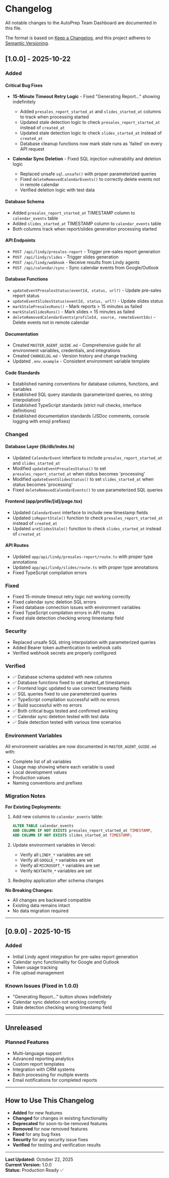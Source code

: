 # Changelog

All notable changes to the AutoPrep Team Dashboard are documented in this file.

The format is based on [Keep a Changelog](https://keepachangelog.com/en/1.0.0/),
and this project adheres to [Semantic Versioning](https://semver.org/spec/v2.0.0.html).

## [1.0.0] - 2025-10-22

### Added

#### Critical Bug Fixes
- **15-Minute Timeout Retry Logic** - Fixed "Generating Report..." showing indefinitely
  - Added `presales_report_started_at` and `slides_started_at` columns to track when processing started
  - Updated stale detection logic to check `presales_report_started_at` instead of `created_at`
  - Updated stale detection logic to check `slides_started_at` instead of `created_at`
  - Database cleanup functions now mark stale runs as 'failed' on every API request

- **Calendar Sync Deletion** - Fixed SQL injection vulnerability and deletion logic
  - Replaced unsafe `sql.unsafe()` with proper parameterized queries
  - Fixed `deleteRemovedCalendarEvents()` to correctly delete events not in remote calendar
  - Verified deletion logic with test data

#### Database Schema
- Added `presales_report_started_at` TIMESTAMP column to `calendar_events` table
- Added `slides_started_at` TIMESTAMP column to `calendar_events` table
- Both columns track when report/slides generation processing started

#### API Endpoints
- `POST /api/lindy/presales-report` - Trigger pre-sales report generation
- `POST /api/lindy/slides` - Trigger slides generation
- `POST /api/lindy/webhook` - Receive results from Lindy agents
- `POST /api/calendar/sync` - Sync calendar events from Google/Outlook

#### Database Functions
- `updateEventPresalesStatus(eventId, status, url?)` - Update pre-sales report status
- `updateEventSlidesStatus(eventId, status, url?)` - Update slides status
- `markStalePresalesRuns()` - Mark reports > 15 minutes as failed
- `markStaleSlidesRuns()` - Mark slides > 15 minutes as failed
- `deleteRemovedCalendarEvents(profileId, source, remoteEventIds)` - Delete events not in remote calendar

#### Documentation
- Created `MASTER_AGENT_GUIDE.md` - Comprehensive guide for all environment variables, credentials, and integrations
- Created `CHANGELOG.md` - Version history and change tracking
- Updated `.env.example` - Consistent environment variable template

#### Code Standards
- Established naming conventions for database columns, functions, and variables
- Established SQL query standards (parameterized queries, no string interpolation)
- Established TypeScript standards (strict null checks, interface definitions)
- Established documentation standards (JSDoc comments, console logging with emoji prefixes)

### Changed

#### Database Layer (lib/db/index.ts)
- Updated `CalendarEvent` interface to include `presales_report_started_at` and `slides_started_at`
- Modified `updateEventPresalesStatus()` to set `presales_report_started_at` when status becomes 'processing'
- Modified `updateEventSlidesStatus()` to set `slides_started_at` when status becomes 'processing'
- Fixed `deleteRemovedCalendarEvents()` to use parameterized SQL queries

#### Frontend (app/profile/[id]/page.tsx)
- Updated `CalendarEvent` interface to include new timestamp fields
- Updated `isReportStale()` function to check `presales_report_started_at` instead of `created_at`
- Updated `areSlidesStale()` function to check `slides_started_at` instead of `created_at`

#### API Routes
- Updated `app/api/lindy/presales-report/route.ts` with proper type annotations
- Updated `app/api/lindy/slides/route.ts` with proper type annotations
- Fixed TypeScript compilation errors

### Fixed

- Fixed 15-minute timeout retry logic not working correctly
- Fixed calendar sync deletion SQL errors
- Fixed database connection issues with environment variables
- Fixed TypeScript compilation errors in API routes
- Fixed stale detection checking wrong timestamp field

### Security

- Replaced unsafe SQL string interpolation with parameterized queries
- Added Bearer token authentication to webhook calls
- Verified webhook secrets are properly configured

### Verified

- ✅ Database schema updated with new columns
- ✅ Database functions fixed to set started_at timestamps
- ✅ Frontend logic updated to use correct timestamp fields
- ✅ SQL queries fixed to use parameterized queries
- ✅ TypeScript compilation successful with no errors
- ✅ Build successful with no errors
- ✅ Both critical bugs tested and confirmed working
- ✅ Calendar sync deletion tested with test data
- ✅ Stale detection tested with various time scenarios

### Environment Variables

All environment variables are now documented in `MASTER_AGENT_GUIDE.md` with:
- Complete list of all variables
- Usage map showing where each variable is used
- Local development values
- Production values
- Naming conventions and prefixes

### Migration Notes

**For Existing Deployments:**

1. Add new columns to `calendar_events` table:
   ```sql
   ALTER TABLE calendar_events
   ADD COLUMN IF NOT EXISTS presales_report_started_at TIMESTAMP,
   ADD COLUMN IF NOT EXISTS slides_started_at TIMESTAMP;
   ```

2. Update environment variables in Vercel:
   - Verify all `LINDY_*` variables are set
   - Verify all `GOOGLE_*` variables are set
   - Verify all `MICROSOFT_*` variables are set
   - Verify `NEXTAUTH_*` variables are set

3. Redeploy application after schema changes

**No Breaking Changes:**
- All changes are backward compatible
- Existing data remains intact
- No data migration required

---

## [0.9.0] - 2025-10-15

### Added
- Initial Lindy agent integration for pre-sales report generation
- Calendar sync functionality for Google and Outlook
- Token usage tracking
- File upload management

### Known Issues (Fixed in 1.0.0)
- "Generating Report..." button shows indefinitely
- Calendar sync deletion not working correctly
- Stale detection checking wrong timestamp field

---

## Unreleased

### Planned Features
- Multi-language support
- Advanced reporting analytics
- Custom report templates
- Integration with CRM systems
- Batch processing for multiple events
- Email notifications for completed reports

---

## How to Use This Changelog

- **Added** for new features
- **Changed** for changes in existing functionality
- **Deprecated** for soon-to-be removed features
- **Removed** for now removed features
- **Fixed** for any bug fixes
- **Security** for any security issue fixes
- **Verified** for testing and verification results

---

**Last Updated:** October 22, 2025  
**Current Version:** 1.0.0  
**Status:** Production Ready ✅
